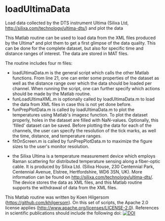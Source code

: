 # loadUltimaData
Load data collected by the DTS instrument Ultima (Silixa Ltd, http://silixa.com/technology/ultima-dts/) and plot the data

This Matlab routine can be used to load data from the XML files produced by the Ultima* and plot them to get a first glimpse of the data quality. This can be done for the complete dataset, but also for specific time and distance ranges of interest. The data are stored in MAT files.

The routine includes four m files:
- loadUltimaData.m is the general script which calls the other Matlab functions. From line 21, one can enter some properties of the dataset as well as the distance range over which the data should be loaded per channel. When running the script, one can further specify which actions should be made by the Matlab routine.
- funLoadUltimaXML.m is optionally called by loadUltimaData.m to load the data from XML files in case this is not yet done before.
- funPrepPlotData.m is called by loadUltimaData.m to plot the temperatures using Matlab's imagesc function. To plot the dataset properly, holes in the dataset are filled with NaN-values. Optionally, this 'filled' dataset can be saved. Before plotting the data for each of the channels, the user can specify the resolution of the tick marks, as well the time, distance, and temperature ranges.
- fitOnScreen.m is called by funPrepPlotData.m to maximize the figure sizes to the user's monitor resolution.
 
* the Silixa Ultima is a temperature measurement device which employs Raman scattering for distributed temperature sensing along a fiber-optic cable. It is produced by Silixa Ltd. (Silixa House, 230 Centennial Park, Centennial Avenue, Elstree, Hertfordshire, WD6 3SN, UK). More information can be found on http://silixa.com/technology/ultima-dts/. The device stores the data as XML files, and this Matlab routine supports the withdrawal of data from the XML files.

This Matlab routine was written by Koen Hilgersom (https://github.com/khilgersom). On this set of scripts, the Apache 2.0 license applies (http://www.apache.org/licenses/LICENSE-2.0). References in scientific publications should include the following doi: 
[![DOI](https://zenodo.org/badge/19422/khilgersom/loadUltimaData.svg)](https://zenodo.org/badge/latestdoi/19422/khilgersom/loadUltimaData)


